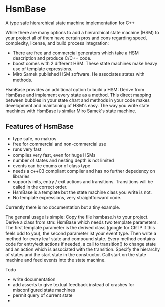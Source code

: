 # HsmBase
A type safe hierarchical state machine implementation for C++ 

While there are many options to add a hierarchical state machine (HSM) to your project all of them have certain pros and cons regarding speed, complexity, license, and build process integration:

- There are free and commercial generators which take a HSM description and produce C/C++ code.
- boost comes with 2 different HSM. These state machines make heavy use of template expressions.
- Miro Samek published HSM software. He associates states with methods. 

HsmBase provides an additional option to build a HSM: Derive from HsmBase and implement every state as a method. This direct mapping between bubbles in your state chart and methods in your code makes development and maintaining of HSM's easy. The way you write state machines with HsmBase is similar Miro Samek's state machine. 

## Features of HsmBase

- type safe, no makros
- free for commercial and non-commercial use 
- runs very fast
- compiles very fast, even for huge HSMs
- number of states and nesting depth is not limited
- events can be enums or of class type
- needs a c++03 compliant compiler and has no further depedency on libraries
- supports inits, entry / exit actions and transitions.  Transitions will be called in the correct order.
- HsmBase is a template but the state machine class you write is not.
- No template expressions, very straightforward code. 


Currently there is no documentation but a tiny example. 

The general usage is simple: Copy the file hsmbase.h to your project. Derive a class from stm::HsmBase which needs two template parameters. The first template parameter is the derived class (google for CRTP if this feels odd to you), the second parameter ist your event type. Then write a method for every leaf state and compound state. Every method contains code for entry/exit actions if needed, a call to transition() to change state and an action which is associated with the transition. Specify the hierarchy of states and the start state in the constructor. Call start on the state machine and feed events into the state machine.

Todo

- write documentation
- add asserts to give textual feedback instead of crashes for misconfigured state machines
- permit query of current state
-  
